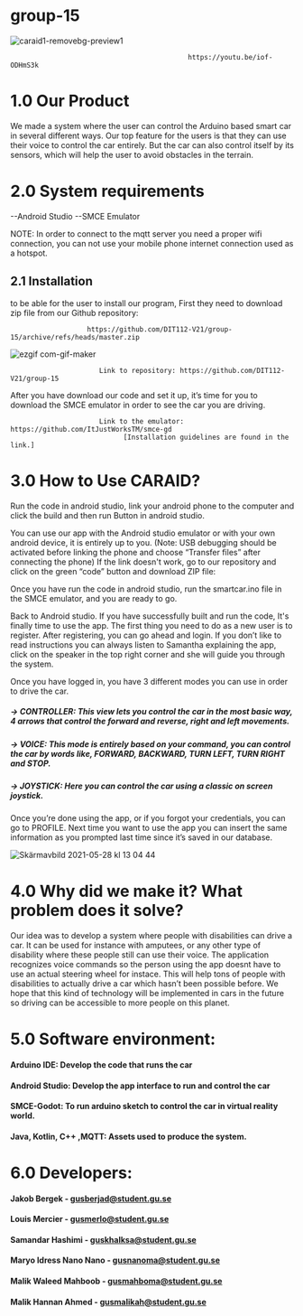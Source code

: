 # group-15


![caraid1-removebg-preview1](https://user-images.githubusercontent.com/81308510/119974140-9df48b80-bfb4-11eb-941e-13992d67f416.png)


                                                https://youtu.be/iof-ODHmS3k

# 1.0 Our Product
 We made a system where the user can control the Arduino based smart car in several different ways. Our top feature for the users is that they can use their voice to control the car entirely. But the car can also control itself by its sensors, which will help the user to avoid obstacles in the terrain. 

# 2.0 System requirements
--Android Studio
--SMCE Emulator

NOTE: In order to connect to the mqtt server you need a proper wifi connection, you can not use your mobile phone internet connection used as a hotspot. 

  ## 2.1 Installation
to be able for the user to install our program, First they need to download zip file from our Github repository: 

                       https://github.com/DIT112-V21/group-15/archive/refs/heads/master.zip


![ezgif com-gif-maker](https://user-images.githubusercontent.com/81308510/119974195-af3d9800-bfb4-11eb-9ad8-46290190b9e7.gif)
                          
                          Link to repository: https://github.com/DIT112-V21/group-15
		
After you have download our code and set it up, it’s time for you to download the SMCE emulator in order to see the car you are driving. 
                          
                          Link to the emulator: https://github.com/ItJustWorksTM/smce-gd
                                [Installation guidelines are found in the link.] 


# 3.0 How to Use CARAID?
Run the code in android studio, 
link your android phone to the computer and click the build and then run Button in android studio.

You can use our app with the Android studio emulator or with your own android device, it is entirely up to you.
(Note: USB debugging should be activated before linking the phone and choose “Transfer files” after connecting the phone)
If the link doesn't work, go to our repository and click on the green “code” button and download ZIP file:

Once you have run the code in android studio, run the smartcar.ino file in the SMCE emulator, and you are ready to go.

Back to Android studio. If you have successfully built and run the code, It's finally time to use the app. The first thing you need to do as a new user is to register.
After registering, you can go ahead and login. If you don’t like to read instructions you can always listen to Samantha explaining the app, click on the speaker in the top right corner and she will guide you through the system.

Once you have logged in, you have 3 different modes you can use in order to drive the car. 
##### → CONTROLLER: This view lets you control the car in the most basic way, 4 arrows that control the forward and reverse, right and left movements.
##### → VOICE: This mode is entirely based on your command, you can control the car by words like, FORWARD, BACKWARD, TURN LEFT, TURN RIGHT and STOP. 
##### → JOYSTICK: Here you can control the car using a classic on screen joystick.

Once you’re done using the app, or if you forgot your credentials, you can go to PROFILE. Next time you want to use the app you can insert the same information as you prompted last time since it’s saved in our database.	  

![Skärmavbild 2021-05-28 kl  13 04 44](https://user-images.githubusercontent.com/81308510/119974720-4b679f00-bfb5-11eb-83b2-ebb906277c45.png)

# 4.0 Why did we make it? What problem does it solve? 
Our idea was to develop a system where people with disabilities can drive a car. It can be used for instance with amputees, or any other type of disability where these people still can use their voice. The application recognizes voice commands so the person using the app doesnt have to use an actual steering wheel for instace. This will help tons of people with disabilities to actually drive a car which hasn’t been possible before. We hope that this kind of technology will be implemented in cars in the future so driving can be accessible to more people on this planet.

# 5.0 Software environment:
	
#### Arduino IDE:  Develop the code that runs the car
#### Android Studio: Develop the app interface to run and control the car
#### SMCE-Godot: To run arduino sketch to control the car in virtual reality world.
#### Java, Kotlin, C++ ,MQTT: Assets used to produce the system.

# 6.0 Developers:

#### Jakob Bergek - gusberjad@student.gu.se
#### Louis Mercier - gusmerlo@student.gu.se
#### Samandar Hashimi - guskhalksa@student.gu.se
#### Maryo Idress Nano Nano - gusnanoma@student.gu.se
#### Malik Waleed Mahboob - gusmahboma@student.gu.se
#### Malik Hannan Ahmed - gusmalikah@student.gu.se
